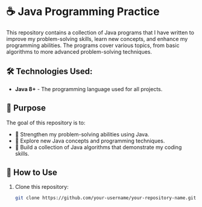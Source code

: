# ☕ Java Programming Practice

This repository contains a collection of Java programs that I have written to improve my problem-solving skills, learn new concepts, and enhance my programming abilities. The programs cover various topics, from basic algorithms to more advanced problem-solving techniques.

## 🛠️ Technologies Used:
- **Java 8+** - The programming language used for all projects.

## 🎯 Purpose

The goal of this repository is to:
- 💪 Strengthen my problem-solving abilities using Java.
- 🧠 Explore new Java concepts and programming techniques.
- 🚀 Build a collection of Java algorithms that demonstrate my coding skills.

## 👀 How to Use

1. Clone this repository:
   ```bash
   git clone https://github.com/your-username/your-repository-name.git
